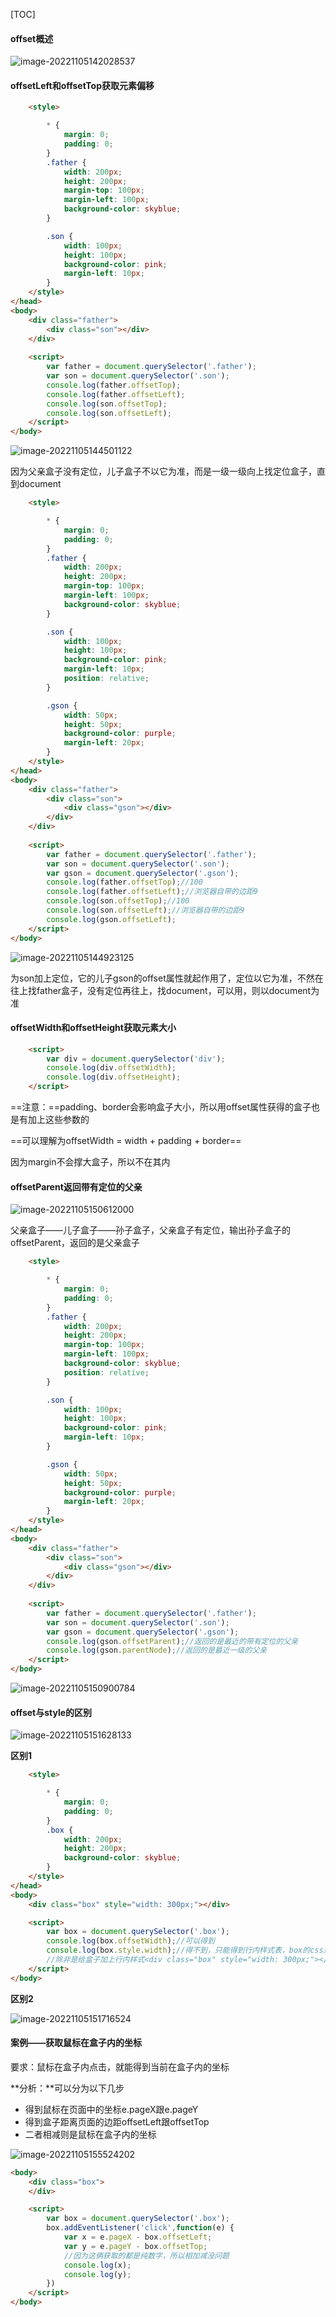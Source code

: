 [TOC]

#### offset概述

![image-20221105142028537](D:\TyporaWorks\图片文件夹存放\image-20221105142028537.png)

#### offsetLeft和offsetTop获取元素偏移

```html
    <style>

        * {
            margin: 0;
            padding: 0;
        }
        .father {
            width: 200px;
            height: 200px;
            margin-top: 100px;
            margin-left: 100px;
            background-color: skyblue;
        }

        .son {
            width: 100px;
            height: 100px;
            background-color: pink;
            margin-left: 10px;
        }
    </style>
</head>
<body>
    <div class="father">
        <div class="son"></div>
    </div>
    
    <script>
        var father = document.querySelector('.father');
        var son = document.querySelector('.son');
        console.log(father.offsetTop);
        console.log(father.offsetLeft);
        console.log(son.offsetTop);
        console.log(son.offsetLeft);
    </script>
</body>
```

![image-20221105144501122](D:\TyporaWorks\图片文件夹存放\image-20221105144501122.png)

因为父亲盒子没有定位，儿子盒子不以它为准，而是一级一级向上找定位盒子，直到document



```html
    <style>

        * {
            margin: 0;
            padding: 0;
        }
        .father {
            width: 200px;
            height: 200px;
            margin-top: 100px;
            margin-left: 100px;
            background-color: skyblue;
        }

        .son {
            width: 100px;
            height: 100px;
            background-color: pink;
            margin-left: 10px;
            position: relative;
        }

        .gson {
            width: 50px;
            height: 50px;
            background-color: purple;
            margin-left: 20px;
        }
    </style>
</head>
<body>
    <div class="father">
        <div class="son">
            <div class="gson"></div>
        </div>
    </div>
    
    <script>
        var father = document.querySelector('.father');
        var son = document.querySelector('.son');
        var gson = document.querySelector('.gson');
        console.log(father.offsetTop);//100
        console.log(father.offsetLeft);//浏览器自带的边距9
        console.log(son.offsetTop);//100
        console.log(son.offsetLeft);//浏览器自带的边距9
        console.log(gson.offsetLeft);
    </script>
</body>
```

![image-20221105144923125](D:\TyporaWorks\图片文件夹存放\image-20221105144923125.png)

为son加上定位，它的儿子gson的offset属性就起作用了，定位以它为准，不然在往上找father盒子，没有定位再往上，找document，可以用，则以document为准



#### offsetWidth和offsetHeight获取元素大小

```html
    <script>
        var div = document.querySelector('div');
        console.log(div.offsetWidth);
        console.log(div.offsetHeight);
    </script>
```

==注意：==padding、border会影响盒子大小，所以用offset属性获得的盒子也是有加上这些参数的

==可以理解为offsetWidth = width + padding + border==

因为margin不会撑大盒子，所以不在其内



#### offsetParent返回带有定位的父亲

![image-20221105150612000](D:\TyporaWorks\图片文件夹存放\image-20221105150612000.png)

父亲盒子——儿子盒子——孙子盒子，父亲盒子有定位，输出孙子盒子的offsetParent，返回的是父亲盒子

```html
    <style>

        * {
            margin: 0;
            padding: 0;
        }
        .father {
            width: 200px;
            height: 200px;
            margin-top: 100px;
            margin-left: 100px;
            background-color: skyblue;
            position: relative;
        }

        .son {
            width: 100px;
            height: 100px;
            background-color: pink;
            margin-left: 10px;
        }

        .gson {
            width: 50px;
            height: 50px;
            background-color: purple;
            margin-left: 20px;
        }
    </style>
</head>
<body>
    <div class="father">
        <div class="son">
            <div class="gson"></div>
        </div>
    </div>
    
    <script>
        var father = document.querySelector('.father');
        var son = document.querySelector('.son');
        var gson = document.querySelector('.gson');
        console.log(gson.offsetParent);//返回的是最近的带有定位的父亲
        console.log(gson.parentNode);//返回的是最近一级的父亲
    </script>
</body>
```

![image-20221105150900784](D:\TyporaWorks\图片文件夹存放\image-20221105150900784.png)



#### offset与style的区别

![image-20221105151628133](D:\TyporaWorks\图片文件夹存放\image-20221105151628133.png)

**区别1**

```html
    <style>

        * {
            margin: 0;
            padding: 0;
        }
        .box {
            width: 200px;
            height: 200px;
            background-color: skyblue;
        }
    </style>
</head>
<body>
    <div class="box" style="width: 300px;"></div>

    <script>
        var box = document.querySelector('.box');
        console.log(box.offsetWidth);//可以得到
        console.log(box.style.width);//得不到，只能得到行内样式表，box的css是内嵌样式
        //除非是给盒子加上行内样式<div class="box" style="width: 300px;"></div>
    </script>
</body>
```

**区别2**

![image-20221105151716524](D:\TyporaWorks\图片文件夹存放\image-20221105151716524.png)



#### 案例——获取鼠标在盒子内的坐标

要求：鼠标在盒子内点击，就能得到当前在盒子内的坐标

**分析：**可以分为以下几步

+ 得到鼠标在页面中的坐标e.pageX跟e.pageY
+ 得到盒子距离页面的边距offsetLeft跟offsetTop
+ 二者相减则是鼠标在盒子内的坐标

![image-20221105155524202](D:\TyporaWorks\图片文件夹存放\image-20221105155524202.png)

```html
<body>
    <div class="box">
    </div>

    <script>
        var box = document.querySelector('.box');
        box.addEventListener('click',function(e) {
            var x = e.pageX - box.offsetLeft;
            var y = e.pageY - box.offsetTop;
            //因为这俩获取的都是纯数字，所以相加减没问题
            console.log(x);
            console.log(y);
        })
    </script>
</body>
```

